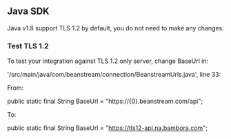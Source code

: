##  Java SDK

Java v1.8 support TLS 1.2 by default, you do not need to make any changes.

### Test TLS 1.2 

To test your integration against TLS 1.2 only server, change BaseUrl in:

'/src/main/java/com/beanstream/connection/BeanstreamUrls.java', line 33:

From:

public static final String BaseUrl = "https://{0}.beanstream.com/api";

To:

public static final String BaseUrl = "https://tls12-api.na.bambora.com";


  
